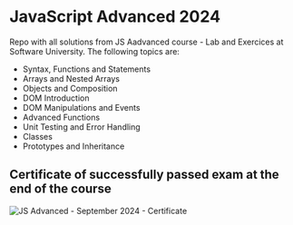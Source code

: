 # JavaScript Advanced 2024

Repo with all solutions from JS Aadvanced course - Lab and Exercices at Software University. The following topics are:
- Syntax, Functions and Statements
- Arrays and Nested Arrays
- Objects and Composition
- DOM Introduction
- DOM Manipulations and Events
- Advanced Functions
- Unit Testing and Error Handling
- Classes
- Prototypes and Inheritance

## Certificate of successfully passed exam at the end of the course
![JS Advanced - September 2024 - Certificate](https://github.com/user-attachments/assets/89c3300d-588e-47a4-9986-c23755b61064)

